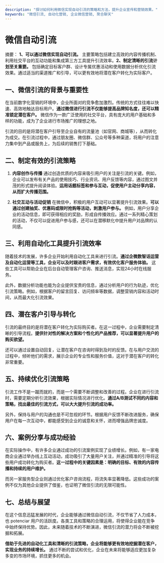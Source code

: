 ```yaml
---
description: "探讨如何利用微信实现自动引流的策略和方法，提升企业宣传和营销效果。"
keywords: "微信引流, 自动化营销, 企业微信营销, 聚合聊天"
---
```

# 微信自动引流

摘要： 
**1、可以通过微信实现自动引流。** 主要策略包括建立高效的内容传播机制、利用社交平台的互动功能和集成第三方工具提升引流效率。**2、制定清晰的引流计划至关重要。** 包括确定目标客户群、设计专属优惠活动和使用数据分析优化引流效果。通过适当的渠道推广和引导，可以更有效地将潜在客户转化为实际客户。

## 一、微信引流的背景与重要性

在当前数字化营销的环境中，企业所面对的竞争愈加激烈。传统的方式往往难以快速、高效地触达目标用户。**通过微信进行引流不仅能够提高品牌知名度，还可以精准锁定潜在客户。** 微信作为一款广泛使用的社交平台，具有庞大的用户基础和多样的功能，成为了企业进行市场推广的理想之地。

引流的目的是将潜在客户引导至企业自有的流量池（如官网、商城等），从而转化为成交。在引流过程中，通过朋友圈、微信群、公众号等多种渠道，将用户的注意力集中到产品或服务上，为后续的销售打下基础。

## 二、制定有效的引流策略

1. **内容创作与传播**
   通过创造优质的内容来吸引用户的关注是引流的关键。例如，企业可以发布有关产品的使用技巧、行业资讯、用户反馈等内容，通过图文并茂的形式提升阅读体验。**运用话题标签和参与互动，促使用户主动分享内容，从而扩大传播范围。**

2. **社交互动与活动促销**
   在微信中，积极的用户互动可以显著提升引流效果。**可以通过创建抽奖、优惠码或限时抢购等活动，刺激用户参与。** 例如，用户分享企业的活动信息，即可获得相应的奖励，形成自传播效应。通过一系列精心策划的活动，不仅可以促进用户参与感，还可以在潜移默化中提升用户对品牌的认同感。

## 三、利用自动化工具提升引流效率

随着技术的发展，许多企业开始利用自动化工具来进行引流。**通过企微数智话运营及自动化运营等工具，企业可以及时跟进客户需求，有效优化客户服务体验。** 这些工具可以帮助企业在后台自动管理客户咨询、推送消息，实现24小时在线服务。

此外，数据分析功能也能为企业提供宝贵的信息，通过分析用户的行为轨迹，优化引流策略。例如，根据客户的留言回复、访问频率等数据，调整营销内容和活动时间，从而最大化引流效果。

## 四、潜在客户引导与转化

引流的最终目的是将潜在客户转化为实际购买者。在这一过程中，企业需要制定清晰的引导流程。**提供针对性的解决方案和个性化的产品推荐，可以显著提升用户的购买欲望。** 

还可以通过设置自动回复，让潜在客户在咨询时得到及时的反馈。在与用户交流的过程中，倾听他们的需求，展示企业的专业性和服务价值，这对于潜在客户的转化非常重要。

## 五、持续优化引流策略

引流工作不是一蹴而就的，而是一个需要不断调整和改善的过程。企业在进行引流时，需要定期分析引流效果，根据实际情况进行优化。**通过A/B测试不同的内容和策略，找出最佳的引流方式，可以大大提升引流的成功率。**

另外，保持与用户的沟通也是不可忽视的环节。根据用户反馈不断改进服务，确保用户在每一次互动中，都能感受到企业的诚意和关怀，进而增强品牌忠诚度。

## 六、案例分享与成功经验

在实际操作中，有许多企业通过成功的引流案例实现了业绩增长。例如，有一家电商企业通过举办线上互动活动，成功吸引了大量用户关注，并通过精准的引导将这些用户成功转化为购买者。**这一过程中的关键因素是：明确的目标、有效的内容传播和持续的用户维护。**

而另一家服务型企业则通过优化客户咨询流程，将流失率显著降低。这些成功的案例不仅为其他企业提供了借鉴，也证明了微信引流的无限可能性。

## 七、总结与展望

在这个信息迅猛发展的时代，企业能够通过微信自动引流，不仅节省了人力成本，也 potenciar 用户的活跃度。各类工具和策略的合理运用，将使得企业能在竞争中始终保持优势。因此，未来随着技术的不断演进，微信引流的潜力将会不断被挖掘和拓展。

**借助于先进的自动化工具和清晰的引流策略，企业将能够更有效地挖掘潜在客户，实现业务的持续增长。** 通过不断的尝试和优化，企业在未来将能够适应更加复杂多变的市场环境，抓住更多的机会。
